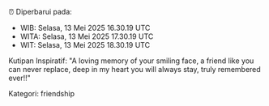⏰ Diperbarui pada:
- WIB: Selasa, 13 Mei 2025 16.30.19 UTC
- WITA: Selasa, 13 Mei 2025 17.30.19 UTC
- WIT: Selasa, 13 Mei 2025 18.30.19 UTC

Kutipan Inspiratif:
"A loving memory of your smiling face, a friend like you can never replace, deep in my heart you will always stay, truly remembered ever!!"


Kategori: friendship

